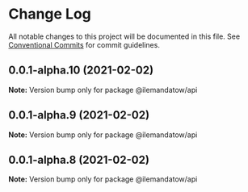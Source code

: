 # Change Log

All notable changes to this project will be documented in this file.
See [Conventional Commits](https://conventionalcommits.org) for commit guidelines.

## 0.0.1-alpha.10 (2021-02-02)

**Note:** Version bump only for package @ilemandatow/api





## 0.0.1-alpha.9 (2021-02-02)

**Note:** Version bump only for package @ilemandatow/api





## 0.0.1-alpha.8 (2021-02-02)

**Note:** Version bump only for package @ilemandatow/api
